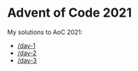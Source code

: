 # Advent of Code 2021

My solutions to AoC 2021:
- [/day-1](https://github.com/booleans-oss/AoC-2021/tree/main/day-1)
- [/day-2](https://github.com/booleans-oss/AoC-2021/tree/main/day-2)
- [/day-3](https://github.com/booleans-oss/AoC-2021/tree/main/day-3)
